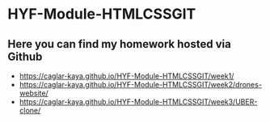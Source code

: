 # HYF-Module-HTMLCSSGIT

## Here you can find my homework hosted via Github

* https://caglar-kaya.github.io/HYF-Module-HTMLCSSGIT/week1/
* https://caglar-kaya.github.io/HYF-Module-HTMLCSSGIT/week2/drones-website/
* https://caglar-kaya.github.io/HYF-Module-HTMLCSSGIT/week3/UBER-clone/

